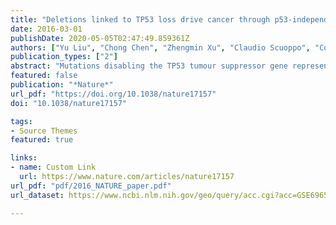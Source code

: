 ```yaml
---
title: "Deletions linked to TP53 loss drive cancer through p53-independent mechanisms"
date: 2016-03-01
publishDate: 2020-05-05T02:47:49.859361Z
authors: ["Yu Liu", "Chong Chen", "Zhengmin Xu", "Claudio Scuoppo", "Cory D. Rillahan", "Jianjiong Gao", "Barbara Spitzer", "Benedikt Bosbach", "Edward R. Kastenhuber", "Timour Baslan", "Sarah Ackermann", "Lihua Cheng", "Qingguo Wang", "Ting Niu", "Nikolaus Schultz", "Ross L. Levine", "Alea A. Mills", "Scott W. Lowe"]
publication_types: ["2"]
abstract: "Mutations disabling the TP53 tumour suppressor gene represent the most frequent events in human cancer and typically occur through a two-hit mechanism involving a missense mutation in one allele and a `loss of heterozygosity' deletion encompassing the other. While TP53 missense mutations can also contribute gain-of-function activities that impact tumour progression, it remains unclear whether the deletion event, which frequently includes many genes, impacts tumorigenesis beyond TP53 loss alone. Here we show that somatic heterozygous deletion of mouse chromosome 11B3, a 4-megabase region syntenic to human 17p13.1, produces a greater effect on lymphoma and leukaemia development than Trp53 deletion. Mechanistically, the effect of 11B3 loss on tumorigenesis involves co-deleted genes such as Eif5a and Alox15b (also known as Alox8), the suppression of which cooperates with Trp53 loss to produce more aggressive disease. Our results imply that the selective advantage produced by human chromosome 17p deletion reflects the combined impact of TP53 loss and the reduced dosage of linked tumour suppressor genes."
featured: false
publication: "*Nature*"
url_pdf: "https://doi.org/10.1038/nature17157"
doi: "10.1038/nature17157"

tags:
- Source Themes
featured: true

links:
- name: Custom Link
  url: https://www.nature.com/articles/nature17157
url_pdf: "pdf/2016_NATURE_paper.pdf"
url_dataset: https://www.ncbi.nlm.nih.gov/geo/query/acc.cgi?acc=GSE69654

---
```


